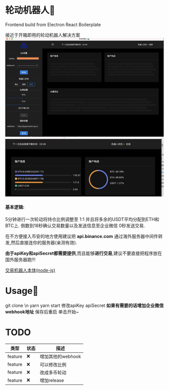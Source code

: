 # 轮动机器人🤖️

Frontend build from Electron React Boilerplate

接近于开箱即用的轮动机器人解决方案
![基本菜单](https://raw.githubusercontent.com/KevinTroyT/binance-rotation-bot/master/doc/image/menu.png)
![账户信息](https://raw.githubusercontent.com/KevinTroyT/binance-rotation-bot/master/doc/image/menu2.jpg)
#### 基本逻辑: 
5分钟进行一次轮动将持仓比例调整至 1:1 并且将多余的USDT平均分配到ETH和BTC上.
倒数到18秒确认交易数量以及发送信息至企业微信 0秒发送交易.

在不方便接入币安的地方使用建议把 **api.binance.com** 通过海外服务器中间件转发,然后直接连你的服务器(亲测有效).

**由于apiKey和apiSecret都需要提供**,而且能够**进行交易**,建议不要直接把程序放在国外服务器跑!!!

[交易机器人本体(node-js)](https://github.com/KevinTroyT/binance-rotation-bot/tree/master/src/main/TradeBot)

# Usage🚀
git clone \n
yarn
yarn start
修改apiKey apiSecret 
**如果有需要的话增加企业微信webhook地址**
 保存后重启
单击开始~

# TODO

|类型|状态| 描述 | 
|--|--| -- |
|feature| ❌ | 增加其他的webhook |
|feature| ❌ | 可以修改比例 |
|feature| ❌ | 改成多币轮动 |
|feature| ❌ | 增加release |
